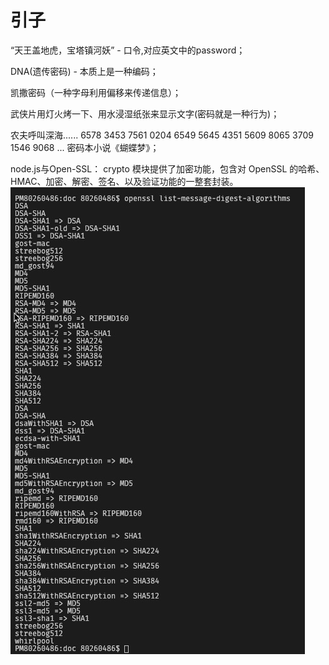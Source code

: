 # 引子

“天王盖地虎，宝塔镇河妖” - 口令,对应英文中的password；

DNA(遗传密码) - 本质上是一种编码；

凯撒密码（一种字母利用偏移来传递信息）；

武侠片用灯火烤一下、用水浸湿纸张来显示文字(密码就是一种行为)；

农夫呼叫深海......
6578 3453 7561 0204 6549 5645 4351 5609 8065 3709 1546 9068 ...
密码本小说《蝴蝶梦》；

node.js与Open-SSL：
crypto 模块提供了加密功能，包含对 OpenSSL 的哈希、HMAC、加密、解密、签名、以及验证功能的一整套封装。
![Open-SSL](../images/openssl支持的算法.jpg)
